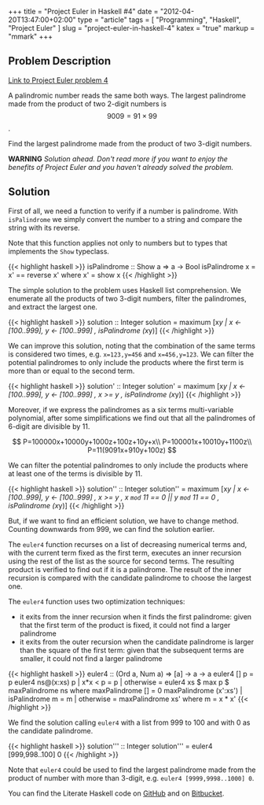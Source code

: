 +++
title      = "Project Euler in Haskell #4"
date       = "2012-04-20T13:47:00+02:00"
type       = "article"
tags       = [ "Programming", "Haskell", "Project Euler" ]
slug       = "project-euler-in-haskell-4"
katex      = "true"
markup     = "mmark"
+++

## Problem Description
[Link to Project Euler problem 4](http://projecteuler.net/problem=4)

A palindromic number reads the same both ways. The largest palindrome made
from the product of two 2-digit numbers is $$9009=91\times99$$.

Find the largest palindrome made from the product of two 3-digit numbers.

__WARNING__
_Solution ahead. Don't read more if you want to enjoy the benefits of
Project Euler and you haven't already solved the problem._

<!--more-->
## Solution
First of all, we need a function to verify if a number is palindrome.
With `isPalindrome` we simply convert the number to a string and compare
the string with its reverse.

Note that this function applies not only to numbers but to types
that implements the `Show` typeclass.

{{< highlight haskell >}}
isPalindrome    :: Show a => a -> Bool
isPalindrome x  =  x' == reverse x' where x' = show x
{{< /highlight >}}

The simple solution to the problem uses Haskell list comprehension.
We enumerate all the products of two 3-digit numbers, filter the palindromes,
and extract the largest one.

{{< highlight haskell >}}
solution  :: Integer
solution  =  maximum  [x*y | x <- [100..999], y <- [100..999]
                      , isPalindrome (x*y)]
{{< /highlight >}}

We can improve this solution, noting that the combination of the same terms
is considered two times, e.g. `x=123,y=456` and `x=456,y=123`.
We can filter the potential palindromes to only include the products
where the first term is more than or equal to the second term.

{{< highlight haskell >}}
solution'  :: Integer
solution'  =  maximum  [x*y | x <- [100..999], y <- [100..999]
                       , x >= y
                       , isPalindrome (x*y)]
{{< /highlight >}}

Moreover, if we express the palindromes as a six terms multi-variable polynomial,
after some simplifications we find out that all the palindromes of 6-digit
are divisible by 11.

$$
P=100000x+10000y+1000z+100z+10y+x\\
P=100001x+10010y+1100z\\
P=11(9091x+910y+100z)
$$

We can filter the potential palindromes to only include the products
where at least one of the terms is divisible by 11.

{{< highlight haskell >}}
solution''  :: Integer
solution''  =  maximum  [x*y | x <- [100..999], y <- [100..999]
                        , x >= y
                        , x `mod` 11 == 0 || y `mod` 11 == 0
                        , isPalindrome (x*y)]
{{< /highlight >}}

But, if we want to find an efficient solution, we have to change method.
Counting downwards from 999, we can find the solution earlier.

The `euler4` function recurses on a list of decreasing numerical terms
and, with the current term fixed as the first term, executes an inner recursion
using the rest of the list as the source for second terms.
The resulting product is verified to find out if it is a palindrome.
The result of the inner recursion is compared with the candidate palindrome
to choose the largest one.

The `euler4` function uses two optimization techniques:

* it exits from the inner recursion when it finds the first palindrome:
given that the first term of the product is fixed, it could not find a larger
palindrome
* it exits from the outer recursion when the candidate palindrome is larger
than the square of the first term: given that the subsequent terms are smaller,
it could not find a larger palindrome

{{< highlight haskell >}}
euler4               :: (Ord a, Num a) => [a] -> a -> a
euler4 []         p  =  p
euler4 ns@(x:xs)  p  |  x*x < p    =  p
                     |  otherwise  =  euler4 xs $ max p $ maxPalindrome ns
                     where
                       maxPalindrome []        =  0
                       maxPalindrome (x':xs')  |  isPalindrome m  =  m
                                               |  otherwise       =  maxPalindrome xs'
                                               where
                                                 m = x * x'
{{< /highlight >}}

We find the solution calling `euler4` with a list from 999 to 100 and with 0 as
the candidate palindrome.

{{< highlight haskell >}}
solution'''  :: Integer
solution'''  =  euler4 [999,998..100] 0
{{< /highlight >}}

Note that `euler4` could be used to find the largest palindrome made from
the product of number with more than 3-digit, e.g. `euler4 [9999,9998..1000] 0`.

You can find the Literate Haskell code on [GitHub](https://github.com/maurotrb/mt-euler)
and on [Bitbucket](https://bitbucket.org/maurotrb/mt-euler).
